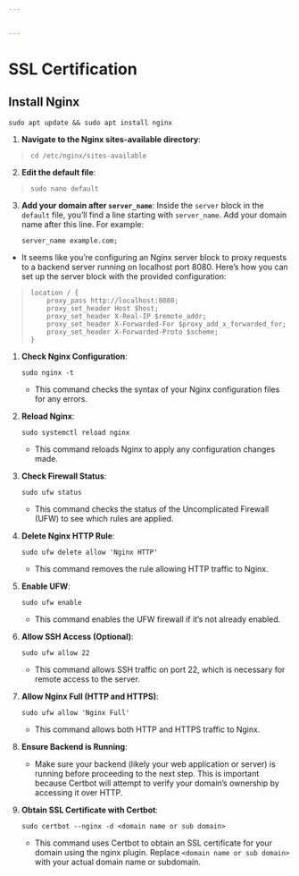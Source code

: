 ```yaml
---


---
```


<h1 id="ssl-certification">SSL Certification</h1>
<h2 id="install-nginx">Install Nginx</h2>
<pre><code>sudo apt update &amp;&amp; sudo apt install nginx
</code></pre>
<ol>
<li><strong>Navigate to the Nginx sites-available directory</strong>:</li>
</ol>
<blockquote>
<p><code>cd /etc/nginx/sites-available</code></p>
</blockquote>
<ol start="2">
<li><strong>Edit the default file</strong>:</li>
</ol>
<blockquote>
<p><code>sudo nano default</code></p>
</blockquote>
<ol start="3">
<li>
<p><strong>Add your domain after <code>server_name</code></strong>: Inside the <code>server</code> block in the <code>default</code> file, you’ll find a line starting with <code>server_name</code>. Add your domain name after this line. For example:</p>
<p><code>server_name example.com;</code></p>
</li>
</ol>
<ul>
<li>It seems like you’re configuring an Nginx server block to proxy requests to a backend server running on localhost port 8080. Here’s how you can set up the server block with the provided configuration:</li>
</ul>
<blockquote>
<pre><code>location / {
    proxy_pass http://localhost:8080;
    proxy_set_header Host $host;
    proxy_set_header X-Real-IP $remote_addr;
    proxy_set_header X-Forwarded-For $proxy_add_x_forwarded_for;
    proxy_set_header X-Forwarded-Proto $scheme;
}
</code></pre>
</blockquote>
<ol>
<li>
<p><strong>Check Nginx Configuration</strong>:</p>
<p><code>sudo nginx -t</code></p>
<ul>
<li>This command checks the syntax of your Nginx configuration files for any errors.</li>
</ul>
</li>
<li>
<p><strong>Reload Nginx</strong>:</p>
<p><code>sudo systemctl reload nginx</code></p>
<ul>
<li>This command reloads Nginx to apply any configuration changes made.</li>
</ul>
</li>
<li>
<p><strong>Check Firewall Status</strong>:</p>
<p><code>sudo ufw status</code></p>
<ul>
<li>This command checks the status of the Uncomplicated Firewall (UFW) to see which rules are applied.</li>
</ul>
</li>
<li>
<p><strong>Delete Nginx HTTP Rule</strong>:</p>
<p><code>sudo ufw delete allow 'Nginx HTTP'</code></p>
<ul>
<li>This command removes the rule allowing HTTP traffic to Nginx.</li>
</ul>
</li>
<li>
<p><strong>Enable UFW</strong>:</p>
<p><code>sudo ufw enable</code></p>
<ul>
<li>This command enables the UFW firewall if it’s not already enabled.</li>
</ul>
</li>
<li>
<p><strong>Allow SSH Access (Optional)</strong>:</p>
<p><code>sudo ufw allow 22</code></p>
<ul>
<li>This command allows SSH traffic on port 22, which is necessary for remote access to the server.</li>
</ul>
</li>
<li>
<p><strong>Allow Nginx Full (HTTP and HTTPS)</strong>:</p>
<p><code>sudo ufw allow 'Nginx Full'</code></p>
<ul>
<li>This command allows both HTTP and HTTPS traffic to Nginx.</li>
</ul>
</li>
<li>
<p><strong>Ensure Backend is Running</strong>:</p>
<ul>
<li>Make sure your backend (likely your web application or server) is running before proceeding to the next step. This is important because Certbot will attempt to verify your domain’s ownership by accessing it over HTTP.</li>
</ul>
</li>
<li>
<p><strong>Obtain SSL Certificate with Certbot</strong>:</p>
<p><code>sudo certbot --nginx -d &lt;domain name or sub domain&gt;</code></p>
<ul>
<li>This command uses Certbot to obtain an SSL certificate for your domain using the nginx plugin. Replace <code>&lt;domain name or sub domain&gt;</code> with your actual domain name or subdomain.</li>
</ul>
</li>
</ol>

